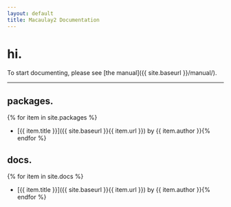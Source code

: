 ```yaml
---
layout: default
title: Macaulay2 Documentation
---
```


# hi.
To start documenting, please see [the manual]({{ site.baseurl }}/manual/).

---

## packages.
{% for item in site.packages %}
* [{{ item.title }}]({{ site.baseurl }}{{ item.url }}) by {{ item.author }}{% endfor %}

## docs.
{% for item in site.docs %}
* [{{ item.title }}]({{ site.baseurl }}{{ item.url }}) by {{ item.author }}{% endfor %}

